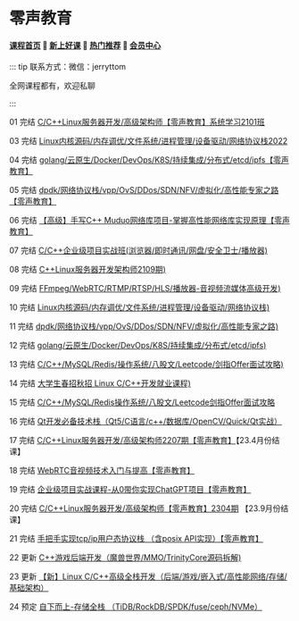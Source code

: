 # 零声教育

#### [**课程首页**](../../README.md) 💖 [**新上好课**](./xshk.md) 💖 [**热门推荐**](./rmtj.md) 💖 [**会员中心**](./vip.md)

::: tip
联系方式：微信：jerryttom

全网课程都有，欢迎私聊

:::

01 完结 [C/C++Linux服务器开发/高级架构师【零声教育】系统学习2101班](https://it.0voice.com/p/t_pc/goods_pc_detail/goods_detail/course_2V186ret8a8toC8AeT6UWPDL7J8)

03 完结 [Linux内核源码/内存调优/文件系统/进程管理/设备驱动/网络协议栈2022](https://it.0voice.com/p/t_pc/goods_pc_detail/goods_detail/course_2UCW8I692Sxb8qpuGHFAqmFlF5p)

04 完结 [golang/云原生/Docker/DevOps/K8S/持续集成/分布式/etcd/ipfs【零声教育】](https://it.0voice.com/p/t_pc/goods_pc_detail/goods_detail/course_2UC2dY587nzjRhHrngYhRRAx6Kj)

05 完结 [dpdk/网络协议栈/vpp/OvS/DDos/SDN/NFV/虚拟化/高性能专家之路【零声教育】](https://it.0voice.com/p/t_pc/goods_pc_detail/goods_detail/course_2UBsdzwC5myy9GfWcZ3lDW5gsGv)

06 完结 [【高级】手写C++ Muduo网络库项目-掌握高性能网络库实现原理【零声教育】](https://ke.qq.com/course/2738928)

07 完结 [C/C++企业级项目实战班(浏览器/即时通讯/网盘/安全卫士/播放器)](https://ke.qq.com/course/3025736)

08 完结 [C++Linux服务器开发架构师2109期)](https://m.ke.qq.com/course/420945)

09 完结 [FFmpeg/WebRTC/RTMP/RTSP/HLS/播放器-音视频流媒体高级开发)](https://it.0voice.com/p/t_pc/goods_pc_detail/goods_detail/course_2U9i1uHS5ewdY1yzgwpTu3L0sF3)

10 完结 [Linux内核源码/内存调优/文件系统/进程管理/设备驱动/网络协议栈)](https://ke.qq.com/course/3294666)

11 完结 [dpdk/网络协议栈/vpp/OvS/DDos/SDN/NFV/虚拟化/高性能专家之路)](https://ke.qq.com/course/3941319)

12 完结 [golang/云原生/Docker/DevOps/K8S/持续集成/分布式/etcd/ipfs)](https://ke.qq.com/course/3384068)

13 完结 [C/C++/MySQL/Redis/操作系统/八股文/Leetcode/剑指Offer面试攻略)](https://ke.qq.com/course/5478818)

14 完结 [大学生春招秋招 Linux C/C++开发就业课程)](https://ke.qq.com/course/443231)

15 完结 [C/C++/MySQL/Redis操作系统/八股文/Leetcode剑指Offer面试攻略](https://it.0voice.com/p/t_pc/goods_pc_detail/goods_detail/course_2UBwox1gzxk6PSTapVX3SdqOvDl)

16 完结 [Qt开发必备技术栈（Qt5/C语言/c++/数据库/OpenCV/Quick/Qt实战）](https://it.0voice.com/p/t_pc/goods_pc_detail/goods_detail/course_2U9ODBLmt0Sjgz84SI72cjpAg3P)

17 完结 [C/C++Linux服务器开发/高级架构师2207期【零声教育】](https://it.0voice.com/p/t_pc/goods_pc_detail/goods_detail/course_2V186ret8a8toC8AeT6UWPDL7J8)【23.4月份结课】

18 完结 [WebRTC音视频技术入门与提高【零声教育】](https://ke.qq.com/course/435382)

19 完结 [企业级项目实战课程-从0带你实现ChatGPT项目【零声教育】](https://ke.qq.com/course/6031074)

20 完结 [C/C++Linux服务器开发/高级架构师【零声教育】2304期](https://it.0voice.com/p/t_pc/goods_pc_detail/goods_detail/course_2V186ret8a8toC8AeT6UWPDL7J8) 【23.9月份结课】

21 完结 [手把手实现tcp/ip用户态协议栈 （含posix API实现）【零声教育】](https://ke.qq.com/course/6032210#term_id=106261530)

22 更新 [C++游戏后端开发（魔兽世界/MMO/TrinityCore源码拆解)](https://it.0voice.com/p/t_pc/goods_pc_detail/goods_detail/course_2UW5u5kvVOqV8eIl3AZUImeuLds)

23 更新 [【新】Linux C/C++高级全栈开发（后端/游戏/嵌入式/高性能网络/存储/基础架构）](https://it.0voice.com/p/t_pc/goods_pc_detail/goods_detail/course_2V186ret8a8toC8AeT6UWPDL7J8)

24 预定 [自下而上-存储全栈 （TiDB/RockDB/SPDK/fuse/ceph/NVMe）](https://it.0voice.com/p/t_pc/goods_pc_detail/goods_detail/course_2YlLpjTRMwwsnTWKBHUv9VMrNDB)
